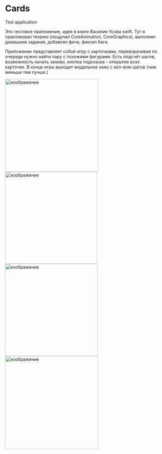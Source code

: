 # Cards
Test application

Это тестовое приложение, идея в книге Василия Усова swift. 
Тут я практиковал теорию (пощупал CoreAnimation, CoreGraphics), выполнял домашние задания, добавлял фичи, фиксил баги.

Приложение представляет собой игру с карточками, переворачивая по очереди нужно найти пару с похожими фигурами. Есть подсчёт шагов, возможность начать заново, кнопка подсказка - открытие всех карточек. В конце игры выходит модальное окно с кол-вом шагов (чем меньше тем лучше.)


<img width="304" alt="изображение" src="https://user-images.githubusercontent.com/81671863/213940253-01910ec0-14a8-48c8-ad97-cc6ba884e69a.png"> <img width="301" alt="изображение" src="https://user-images.githubusercontent.com/81671863/213940278-a8665f4a-c8d5-4ae8-b3ee-9512e407f593.png"> <img width="302" alt="изображение" src="https://user-images.githubusercontent.com/81671863/213940300-5d14df2a-d45d-4f52-aa9a-122ad9f28623.png"> <img width="305" alt="изображение" src="https://user-images.githubusercontent.com/81671863/213940331-9ba5d470-abd7-4ab4-8241-c05711cac54b.png">




